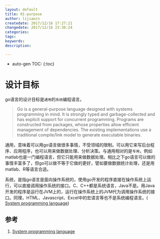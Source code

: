 ```yaml
---
layout: default
title: 01-purpose
author: lijiaocn
createdate: 2017/12/16 17:27:21
changedate: 2017/12/16 23:36:24
categories:
tags:
keywords:
description: 

---
```


* auto-gen TOC:
{:toc}

# 设计目标

go语言的设计目标是`通用`的`系统`编程语言。

>Go is a general-purpose language designed with systems programming in mind. It is strongly typed and garbage-collected and has explicit support for concurrent programming. Programs are constructed from packages, whose properties allow efficient management of dependencies. The existing implementations use a traditional compile/link model to generate executable binaries. 

通用，意味着可以用go语言做很多事情，不受领域的限制。可以用它来写后台程序、应用程序，也可以用来做数据处理、分析决策。与通用相对的是`专用`，例如matlab也是一门编程语言，但它只能用来做数据处理。相比之下go语言可以做的事情丰富多了，但go可以做不等于它做的更好，譬如要做数据统计处理，还是用matlab、R等语言合适。

系统，是指go语言是面向操作系统的，使用go开发的程序直接在操作系统上运行，可以直接调用操作系统的接口。C、C++都是系统语言，Java不是。用Java开发的程序是运行在JVM上的，运行在操作系统上的JVM代为调用操作系统的接口。同理，HTML、Javascript、Excel中的宏语言等也不是系统编程语言。( [System programming language][1])

## 参考

1. [System programming language][1]

[1]: https://en.wikipedia.org/wiki/System_programming_language "System programming language" 

